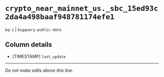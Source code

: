 # `crypto_near_mainnet_us._sbc_15ed93c2da4a498baaf948781174efe1`
`bq-1` | `bigquery-public-data`

## Column details
* [TIMESTAMP] `last_update`

-------------------------------------------------------------------------------
*Do not make edits above this line.*
